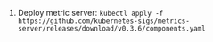 1. Deploy metric server: `kubectl apply -f https://github.com/kubernetes-sigs/metrics-server/releases/download/v0.3.6/components.yaml`
